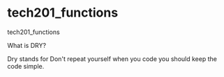 # tech201_functions
tech201_functions

What is DRY?

Dry stands for Don't repeat yourself when you code you should keep the code simple.
 
